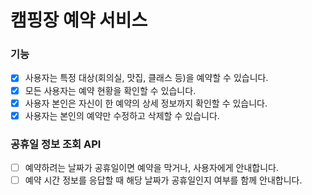 # 캠핑장 예약 서비스

### 기능

- [x] 사용자는 특정 대상(회의실, 맛집, 클래스 등)을 예약할 수 있습니다.
- [x] 모든 사용자는 예약 현황을 확인할 수 있습니다.
- [x] 사용자 본인은 자신이 한 예약의 상세 정보까지 확인할 수 있습니다.
- [x] 사용자는 본인의 예약만 수정하고 삭제할 수 있습니다.

### 공휴일 정보 조회 API

- [ ] 예약하려는 날짜가 공휴일이면 예약을 막거나, 사용자에게 안내합니다.
- [ ] 예약 시간 정보를 응답할 때 해당 날짜가 공휴일인지 여부를 함께 안내합니다.
